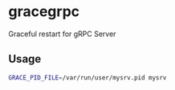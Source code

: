 # gracegrpc
Graceful restart for gRPC Server

## Usage

```sh
GRACE_PID_FILE=/var/run/user/mysrv.pid mysrv
```
